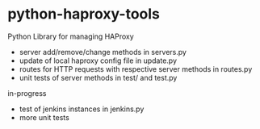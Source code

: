 python-haproxy-tools
====================
Python Library for managing HAProxy

- server add/remove/change methods in servers.py
- update of local haproxy config file in update.py
- routes for HTTP requests with respective server methods in routes.py
- unit tests of server methods in test/ and test.py

in-progress
- test of jenkins instances in jenkins.py
- more unit tests
